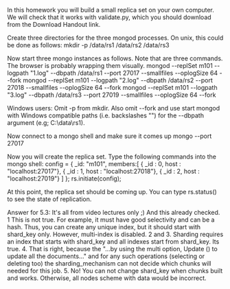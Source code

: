 In this homework you will build a small replica set on your own computer. We will check that it works with validate.py, which you should download from the Download Handout link. 

Create three directories for the three mongod processes. On unix, this could be done as follows:
mkdir -p /data/rs1 /data/rs2 /data/rs3

Now start three mongo instances as follows. Note that are three commands. The browser is probably wrapping them visually.
mongod --replSet m101 --logpath "1.log" --dbpath /data/rs1 --port 27017 --smallfiles --oplogSize 64 --fork
mongod --replSet m101 --logpath "2.log" --dbpath /data/rs2 --port 27018 --smallfiles --oplogSize 64 --fork
mongod --replSet m101 --logpath "3.log" --dbpath /data/rs3 --port 27019 --smallfiles --oplogSize 64 --fork

Windows users: Omit -p from mkdir. Also omit --fork and use start mongod with Windows compatible paths (i.e. backslashes "\") for the --dbpath argument (e.g; C:\data\rs1). 

Now connect to a mongo shell and make sure it comes up
mongo --port 27017

Now you will create the replica set. Type the following commands into the mongo shell:
config = { _id: "m101", members:[
          { _id : 0, host : "localhost:27017"},
          { _id : 1, host : "localhost:27018"},
          { _id : 2, host : "localhost:27019"} ]
};
rs.initiate(config);

At this point, the replica set should be coming up. You can type
rs.status()
to see the state of replication. 


Answer for 5.3:
It's all from video lectures only ;) And this already checked. 
1 This is not true. For example, it must have good selectivity and can be a hash. Thus, you can create any unique index, but it should start with shard_key only. However, multi-index is disabled. 
2 and 3. Sharding requires an index that starts with shard_key and all indexes start from shard_key. Its true. 
4. That is right, because the "...by using the multi option, Update () to update all the documents..." and for any such operations (selecting or deleting too) the sharding_mechanism can not decide which chunks will needed for this job. 
5. No! You can not change shard_key when chunks built and works. Otherwise, all nodes scheme with data would be incorrect.